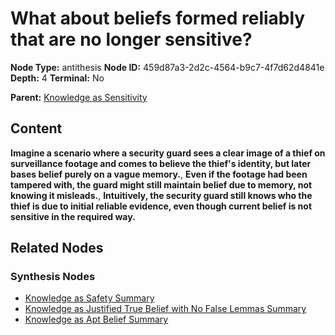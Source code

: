 # What about beliefs formed reliably that are no longer sensitive?

**Node Type:** antithesis
**Node ID:** 459d87a3-2d2c-4564-b9c7-4f7d62d4841e
**Depth:** 4
**Terminal:** No

**Parent:** [Knowledge as Sensitivity](knowledge-as-sensitivity-synthesis-a0f5dc5c-a0ae-46d0-8873-7d1fe762e3df.md)

## Content

**Imagine a scenario where a security guard sees a clear image of a thief on surveillance footage and comes to believe the thief's identity, but later bases belief purely on a vague memory.**, **Even if the footage had been tampered with, the guard might still maintain belief due to memory, not knowing it misleads.**, **Intuitively, the security guard still knows who the thief is due to initial reliable evidence, even though current belief is not sensitive in the required way.**

## Related Nodes

### Synthesis Nodes

- [Knowledge as Safety Summary](knowledge-as-safety-summary-synthesis-0e3ac078-3424-4fd1-bae8-389d467ff069.md)
- [Knowledge as Justified True Belief with No False Lemmas Summary](knowledge-as-justified-true-belief-with-no-false-lemmas-summary-synthesis-40f2660c-d614-4609-b241-08e8ead99e25.md)
- [Knowledge as Apt Belief Summary](knowledge-as-apt-belief-summary-synthesis-9db5747b-b826-4ef6-acd7-43e53bebf71d.md)
